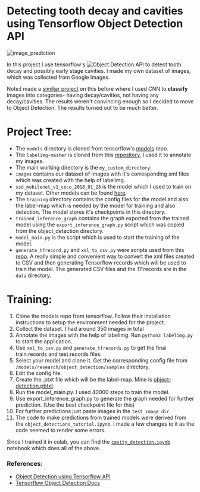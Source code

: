 # Detecting tooth decay and cavities using Tensorflow Object Detection API

![image_prediction](https://raw.githubusercontent.com/atul-g/object_detection_on_cavities/master/my_custom_detector/prediction1.png)

In this project I use tensorflow's ![Object Detection API](https://github.com/tensorflow/models/tree/master/research/object_detection) to detect tooth decay and possibly early stage cavities. I made my own dataset of images, which was collected from Google Images.

Note:I made a [similiar project](https://github.com/atul-g/cavity_detection) on this before where I used CNN to **classify** images into categories- having decay/cavities, not having any decay/cavities. The results weren't convincing enough so I decided to move to Object Detection. The results turned out to be much better.

# Project Tree:
* The `models` directory is cloned from tensorflow's [models](https://github.com/tensorflow/models) repo.
* The `labelimg-master` is cloned from this [repository](https://github.com/tzutalin/labelImg). I used it to annotate my images.
* The main working directory is the `my_custom_directory`:
* `images` contains our dataset of images with it's corresponding xml files which was created with the help of labelimg.
* `ssd_mobilenet_v1_coco_2018_01_28` is the model which I used to train on my dataset. Other models can be found [here](https://github.com/tensorflow/models/blob/master/research/object_detection/g3doc/detection_model_zoo.md).
* The `training` directory contains the config files for the model and also the label-map which is needed by the model for training and also detection. The model stores it's checkpoints in this directory.
* `trained_inference_graph` contains the graph exported from the trained model using the `export_inference_graph.py` script which was copied from the object_detection directory.
* `model_main.py` is the script which is used to start the training of the model.
* `generate_tfrecord.py` and `xml_to_csv.py` were scripts used from this [repo](https://github.com/datitran/raccoon_dataset). A  really simple and convenient way to convert the xml files created to CSV and then generating Tensorflow records which will be used to train the model. The generated CSV files and the TFrecords are in the `data` directory.

# Training:
1. Clone the models repo from tensorflow. Follow their installation instructions to setup the environment needed for the project.
2. Collect the dataset. I had around 350 images in total
3. Annotate the images with the help of labelimg. Run `python3 labelimg.py` to start the application.
4. Use `xml_to_csv.py` and `generate_tfrecords.py` to get the final train.records and test.records files.
5. Select your model and clone it. Get the corresponding config file from `/models/research/object_detection/samples` directory. 
6. Edit the config file.
7. Create the .ptxt file which will be the label-map. Mine is [object-detection.pbtxt](https://github.com/atul-g/object_detection_on_cavities/blob/master/my_custom_detector/training/object-detection.pbtxt).
8. Run the model_main.py. I used 40000 steps to train the model.
9. Use export_inference_graph.py to generate the graph needed for further prediction. (Use the best checkpoint file for this)
10. For further predictions just paste images in the `test_image_dir`.
11. The code to make predictions from trained models were derived from the `object_detections_tutorial.ipynb`. I made a few changes to it as the code seemed to render some errors.

Since I trained it in colab, you can find the [`cavity_detection.ipynb`](https://github.com/atul-g/object_detection_on_cavities/blob/master/my_custom_detector/cavity_detection.ipynb) notebook which does all of the above.

### References:
* [Object Detection using Tensorflow API](https://www.youtube.com/watch?v=COlbP62-B-U&list=PLQVvvaa0QuDcNK5GeCQnxYnSSaar2tpku&index=1)
* [Tensorflow Object Detection Docs](https://tensorflow-object-detection-api-tutorial.readthedocs.io/en/latest/)
